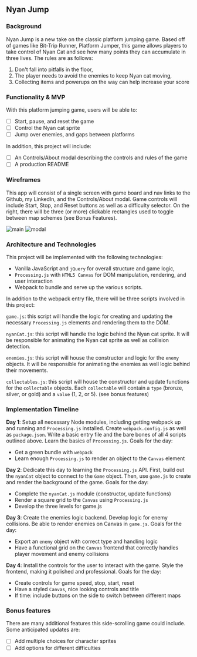 ## Nyan Jump

### Background

Nyan Jump is a new take on the classic platform jumping game. Based off of games like Bit-Trip Runner, Platform Jumper, this game allows players to take control of Nyan Cat and see how many points they can accumulate in three lives. The rules are as follows:

1) Don't fall into pitfalls in the floor,
2) The player needs to avoid the enemies to keep Nyan cat moving,
3) Collecting items and powerups on the way can help increase your score

### Functionality & MVP

With this platform jumping game, users will be able to:

- [ ] Start, pause, and reset the game
- [ ] Control the Nyan cat sprite
- [ ] Jump over enemies, and gaps between platforms

In addition, this project will include:

- [ ] An Controls/About modal describing the controls and rules of the game
- [ ] A production README

### Wireframes

This app will consist of a single screen with game board and nav links to the Github, my LinkedIn,
and the Controls/About modal.  Game controls will include Start, Stop, and Reset buttons as well as a difficulty selector.  On the right, there will be three (or more) clickable rectangles used to toggle between map schemes (see Bonus Features).

![main](./proposal/main.png)
![modal](./proposal/modal.png)

### Architecture and Technologies

This project will be implemented with the following technologies:

- Vanilla JavaScript and `jQuery` for overall structure and game logic,
- `Processing.js` with `HTML5 Canvas` for DOM manipulation, rendering, and user interaction
- Webpack to bundle and serve up the various scripts.

In addition to the webpack entry file, there will be three scripts involved in this project:

`game.js`: this script will handle the logic for creating and updating the necessary `Processing.js` elements and rendering them to the DOM.

`nyanCat.js`: this script will handle the logic behind the Nyan cat sprite. It will be responsible for animating the Nyan cat sprite as well as collision detection.

`enemies.js`: this script will house the constructor and logic for the `enemy` objects.  It will be responsible for animating the enemies as well logic behind their movements.

`collectables.js`: this script will house the constructor and update functions for the `collectable` objects.  Each `collectable` will contain a `type` (bronze, silver, or gold) and a `value` (1, 2, or 5). (see bonus features)

### Implementation Timeline

**Day 1**: Setup all necessary Node modules, including getting webpack up and running and `Processing.js` installed.  Create `webpack.config.js` as well as `package.json`.  Write a basic entry file and the bare bones of all 4 scripts outlined above.  Learn the basics of `Processing.js`.  Goals for the day:

- Get a green bundle with `webpack`
- Learn enough `Processing.js` to render an object to the `Canvas` element

**Day 2**: Dedicate this day to learning the `Processing.js` API.  First, build out the `nyanCat` object to connect to the `Game` object.  Then, use `game.js` to create and render the background of the game. Goals for the day:

- Complete the `nyanCat.js` module (constructor, update functions)
- Render a square grid to the `Canvas` using `Processing.js`
- Develop the three levels for game.js

**Day 3**: Create the enemies logic backend. Develop logic for enemy collisions. Be able to render enemies on Canvas in `game.js`.  Goals for the day:

- Export an `enemy` object with correct type and handling logic
- Have a functional grid on the `Canvas` frontend that correctly handles player movement and enemy collisions


**Day 4**: Install the controls for the user to interact with the game.  Style the frontend, making it polished and professional.  Goals for the day:

- Create controls for game speed, stop, start, reset
- Have a styled `Canvas`, nice looking controls and title
- If time: include buttons on the side to switch between different maps


### Bonus features

There are many additional features this side-scrolling game could include.  Some anticipated updates are:

- [ ] Add multiple choices for character sprites
- [ ] Add options for different difficulties
